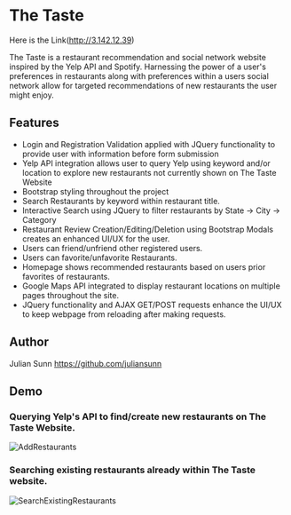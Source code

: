 # The Taste
Here is the Link(http://3.142.12.39)

The Taste is a restaurant recommendation and social network website inspired by the Yelp API and Spotify.  Harnessing the power of a user's preferences in restaurants along with preferences within a users social network allow for targeted recommendations of new restaurants the user might enjoy.
## Features
* Login and Registration Validation applied with JQuery functionality to provide user with information before form submission
* Yelp API integration allows user to query Yelp using keyword and/or location to explore new restaurants not currently shown on The Taste Website
* Bootstrap styling throughout the project
* Search Restaurants by keyword within restaurant title.
* Interactive Search using JQuery to filter restaurants by State -> City -> Category
* Restaurant Review Creation/Editing/Deletion using Bootstrap Modals creates an enhanced UI/UX for the user. 
* Users can friend/unfriend other registered users.
* Users can favorite/unfavorite Restaurants.
* Homepage shows recommended restaurants based on users prior favorites of restaurants.
* Google Maps API integrated to display restaurant locations on multiple pages throughout the site.
* JQuery functionality and AJAX GET/POST requests enhance the UI/UX to keep webpage from reloading after making requests.
## Author
Julian Sunn https://github.com/juliansunn
## Demo
### Querying Yelp's API to find/create new restaurants on The Taste Website.
![AddRestaurants](demos/find_new_rests_yelp.gif)
### Searching existing restaurants already within The Taste website.
![SearchExistingRestaurants](demos/search_existing_rests.gif)
